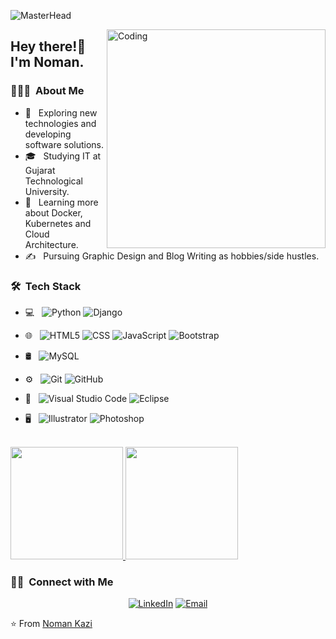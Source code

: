 ![MasterHead](https://cdn.dribbble.com/users/10356139/screenshots/17220903/media/9aac823408e32229faafcf9d25fe687b.png?compress=1&resize=1600x1200&vertical=top)

<img align="right" alt="Coding" width="350" src="https://cdn.dribbble.com/users/45010/screenshots/14281687/media/79f87d23670e2144bd2d5e2742185c8e.png?compress=1&resize=1600x1200&vertical=top">

<h2> Hey there!👋 I'm Noman.</h2>

<h3> 👨🏻‍💻 &nbsp;About Me </h3>

- 🤔 &nbsp; Exploring new technologies and developing software solutions.
- 🎓 &nbsp; Studying IT at Gujarat Technological University.
- 🌱 &nbsp; Learning more about Docker, Kubernetes and Cloud Architecture.
- ✍️ &nbsp; Pursuing Graphic Design and Blog Writing as hobbies/side hustles.

<h3> 🛠 &nbsp;Tech Stack</h3>

- 💻 &nbsp;
  ![Python](https://img.shields.io/badge/-Python-333333?style=flat&logo=python)
  ![Django](https://img.shields.io/badge/-Django-333333?style=flat&logo=django)
  
- 🌐 &nbsp;
  ![HTML5](https://img.shields.io/badge/-HTML5-333333?style=flat&logo=HTML5)
  ![CSS](https://img.shields.io/badge/-CSS-333333?style=flat&logo=CSS3&logoColor=1572B6)
  ![JavaScript](https://img.shields.io/badge/-JavaScript-333333?style=flat&logo=javascript)
  ![Bootstrap](https://img.shields.io/badge/-Bootstrap-333333?style=flat&logo=bootstrap&logoColor=563D7C)
- 🛢 &nbsp;
  ![MySQL](https://img.shields.io/badge/-MySQL-333333?style=flat&logo=mysql)
- ⚙️ &nbsp;
  ![Git](https://img.shields.io/badge/-Git-333333?style=flat&logo=git)
  ![GitHub](https://img.shields.io/badge/-GitHub-333333?style=flat&logo=github)
- 🔧 &nbsp;
  ![Visual Studio Code](https://img.shields.io/badge/-Visual%20Studio%20Code-333333?style=flat&logo=visual-studio-code&logoColor=007ACC)
  ![Eclipse](https://img.shields.io/badge/-Eclipse-333333?style=flat&logo=eclipse-ide&logoColor=2C2255)
- 🖥 &nbsp;
  ![Illustrator](https://img.shields.io/badge/-Illustrator-333333?style=flat&logo=adobe-illustrator)
  ![Photoshop](https://img.shields.io/badge/-Photoshop-333333?style=flat&logo=adobe-photoshop)

<br/>

<a href="https://github.com/iamnomankazi">
  <img height="180em" src="https://github-readme-stats.vercel.app/api?username=iamnomankazi&theme=buefy&show_icons=true" />
  <img height="180em" src="https://github-readme-stats.vercel.app/api/top-langs/?username=iamnomankazi&theme=buefy&layout=compact" />
</a>

<br/>

<h3> 🤝🏻 &nbsp;Connect with Me </h3>

<p align="center">
<a href="https://www.linkedin.com/in/nomankazi/"><img alt="LinkedIn" src="https://img.shields.io/badge/LinkedIn-Noman%20Kazi-blue?style=flat-square&logo=linkedin"></a>
<a href="nomankazi739@gmail.com"><img alt="Email" src="https://img.shields.io/badge/Email-nomankazi739@gmail.com-blue?style=flat-square&logo=gmail"></a>
</p>

⭐️ From [Noman Kazi](https://github.com/iamnomankazi)
